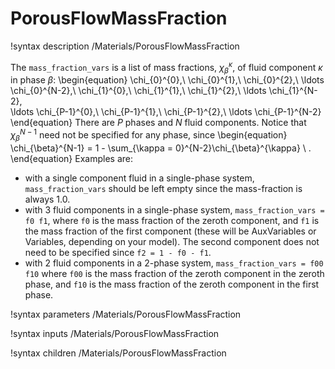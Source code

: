 # PorousFlowMassFraction

!syntax description /Materials/PorousFlowMassFraction

The `mass_fraction_vars` is a list of mass fractions, $\chi_{\beta}^{\kappa}$, of fluid component $\kappa$ in phase $\beta$:
\begin{equation}
\chi_{0}^{0},\ 
\chi_{0}^{1},\ 
\chi_{0}^{2},\ \ldots
\chi_{0}^{N-2},\ 
\chi_{1}^{0},\ 
\chi_{1}^{1},\ 
\chi_{1}^{2},\ \ldots
\chi_{1}^{N-2},\
\ldots
\chi_{P-1}^{0},\ 
\chi_{P-1}^{1},\ 
\chi_{P-1}^{2},\ \ldots
\chi_{P-1}^{N-2}
\end{equation}
There are $P$ phases and $N$ fluid components.  Notice that $\chi_{\beta}^{N-1}$ need not be specified for any phase, since
\begin{equation}
\chi_{\beta}^{N-1} = 1 - \sum_{\kappa = 0}^{N-2}\chi_{\beta}^{\kappa} \ .
\end{equation}
Examples are:

- with a single component fluid in a single-phase system, `mass_fraction_vars` should be left empty since the mass-fraction is always 1.0.
- with 3 fluid components in a single-phase system, `mass_fraction_vars = f0 f1`, where `f0` is the mass fraction of the zeroth component, and `f1` is the mass fraction of the first component (these will be AuxVariables or Variables, depending on your model).  The second component does not need to be specified since `f2 = 1 - f0 - f1`.
- with 2 fluid components in a 2-phase system, `mass_fraction_vars = f00 f10` where `f00` is the mass fraction of the zeroth component in the zeroth phase, and `f10` is the mass fraction of the zeroth component in the first phase.


!syntax parameters /Materials/PorousFlowMassFraction

!syntax inputs /Materials/PorousFlowMassFraction

!syntax children /Materials/PorousFlowMassFraction
